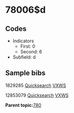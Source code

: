 # 78006$d

## Codes

-   Indicators
    -   First: 0
    -   Second: 6
-   Subfield: d

## Sample bibs

1829285 [Quicksearch](https://search.library.yale.edu/catalog/1829285) [VXWS](http://prodorbis.library.yale.edu:7014/vxws/GetHoldingsService?bibId=1829285)

12853079 [Quicksearch](https://search.library.yale.edu/catalog/12853079) [VXWS](http://prodorbis.library.yale.edu:7014/vxws/GetHoldingsService?bibId=12853079)

**Parent topic:**[780](../../tags/780/780.md)

